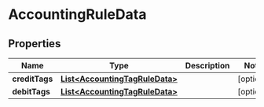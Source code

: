 

# AccountingRuleData

## Properties

Name | Type | Description | Notes
------------ | ------------- | ------------- | -------------
**creditTags** | [**List&lt;AccountingTagRuleData&gt;**](AccountingTagRuleData.md) |  |  [optional]
**debitTags** | [**List&lt;AccountingTagRuleData&gt;**](AccountingTagRuleData.md) |  |  [optional]



